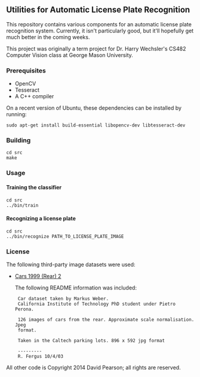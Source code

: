 ## Utilities for Automatic License Plate Recognition ##

This repository contains various components for an automatic license plate recognition system. Currently, it isn't particularly good, but it'll hopefully get much better in the coming weeks.

This project was originally a term project for Dr. Harry Wechsler's CS482 Computer Vision class at George Mason University.

### Prerequisites ###

* OpenCV
* Tesseract
* A C++ compiler

On a recent version of Ubuntu, these dependencies can be installed by running:

	sudo apt-get install build-essential libopencv-dev libtesseract-dev

### Building ###

	cd src
	make

### Usage ###

#### Training the classifier ####

	cd src
	../bin/train

#### Recognizing a license plate ####

	cd src
	../bin/recognize PATH_TO_LICENSE_PLATE_IMAGE

### License ###

The following third-party image datasets were used:

* [Cars 1999 (Rear) 2](http://www.vision.caltech.edu/html-files/archive.html)

   The following README information was included:

       Car dataset taken by Markus Weber.
       California Institute of Technology PhD student under Pietro Perona.

       126 images of cars from the rear. Approximate scale normalisation. Jpeg
       format.

       Taken in the Caltech parking lots. 896 x 592 jpg format

       ---------
       R. Fergus 10/4/03

All other code is Copyright 2014 David Pearson; all rights are reserved.